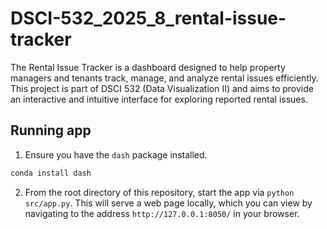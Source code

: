 # DSCI-532_2025_8_rental-issue-tracker

The Rental Issue Tracker is a dashboard designed to help property managers and tenants track, manage, and analyze rental issues efficiently. This project is part of DSCI 532 (Data Visualization II) and aims to provide an interactive and intuitive interface for exploring reported rental issues.

## Running app

1. Ensure you have the `dash` package installed.

```bash
conda install dash
```

2. From the root directory of this repository, start the app via `python src/app.py`. This will serve a web page locally, which you can view by navigating to the address `http://127.0.0.1:8050/` in your browser.
